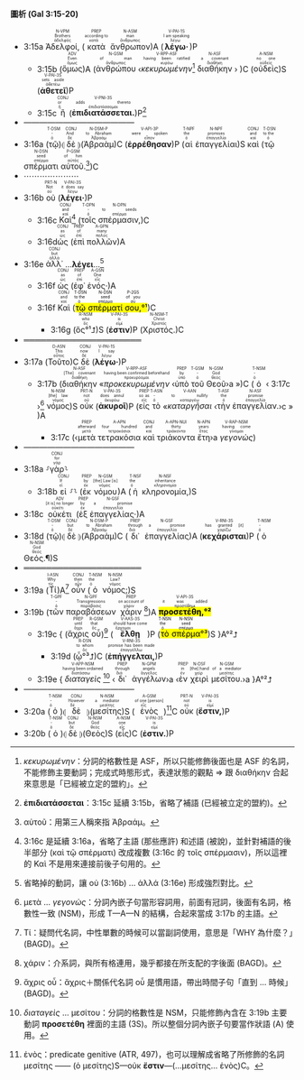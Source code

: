 #### 圖析 (Gal 3:15-20)


- 3:15a <RUBY><ruby><ruby>Ἀδελφοί,<rt>ἀδελφός</rt></ruby><rt>Brothers</rt></ruby><rt>N-VPM</rt></RUBY> (<RUBY><ruby><ruby>κατὰ<rt>κατά</rt></ruby><rt>according to</rt></ruby><rt>PREP</rt></RUBY> <RUBY><ruby><ruby>ἄνθρωπον<rt>ἄνθρωπος</rt></ruby><rt>man</rt></ruby><rt>N-ASM</rt></RUBY>)A (<RUBY><ruby><ruby><strong>λέγω·</strong><rt>λέγω</rt></ruby><rt>I am speaking</rt></ruby><rt>V-PAI-1S</rt></RUBY>)P 
	- 3:15b (<RUBY><ruby><ruby>ὅμως<rt>ὅμως</rt></ruby><rt>Even</rt></ruby><rt>ADV</rt></RUBY>)A (<RUBY><ruby><ruby>ἀνθρώπου<rt>ἄνθρωπος</rt></ruby><rt>of man</rt></ruby><rt>N-GSM</rt></RUBY> ‹<RUBY><ruby><ruby><em>κεκυρωμένην</em><rt>κυρόω</rt></ruby><rt>having been ratified</rt></ruby><rt>V-RPP-ASF</rt></RUBY>[^1] <RUBY><ruby><ruby>διαθήκην<rt>διαθήκη</rt></ruby><rt>a covenant</rt></ruby><rt>N-ASF</rt></RUBY> › )C (<RUBY><ruby><ruby>οὐδεὶς<rt>οὐδείς</rt></ruby><rt>no one</rt></ruby><rt>A-NSM</rt></RUBY>)S (<RUBY><ruby><ruby><strong>ἀθετεῖ</strong><rt>ἀθετέω</rt></ruby><rt>sets aside</rt></ruby><rt>V-PAI-3S</rt></RUBY>)P
	- 3:15c <RUBY><ruby><ruby>ἢ<rt>ἤ</rt></ruby><rt>or</rt></ruby><rt>CONJ</rt></RUBY> (<RUBY><ruby><ruby><strong>ἐπιδιατάσσεται.</strong><rt>ἐπιδιατάσσομαι</rt></ruby><rt>adds thereto</rt></ruby><rt>V-PNI-3S</rt></RUBY>)P[^2]
- ——————————————
- 3:16a (<RUBY><ruby><ruby>τῷ<rt>ὁ</rt></ruby><rt>-</rt></ruby><rt>T-DSM</rt></RUBY>)⦇ <RUBY><ruby><ruby>δὲ<rt>δέ</rt></ruby><rt>And</rt></ruby><rt>CONJ</rt></RUBY> ⦈(<RUBY><ruby><ruby>Ἀβραὰμ<rt>Ἀβραάμ</rt></ruby><rt>to Abraham</rt></ruby><rt>N-DSM-P</rt></RUBY>)C (<RUBY><ruby><ruby><strong>ἐρρέθησαν</strong><rt>εἶπον</rt></ruby><rt>were spoken</rt></ruby><rt>V-API-3P</rt></RUBY>)P (<RUBY><ruby><ruby>αἱ<rt>ὁ</rt></ruby><rt>the</rt></ruby><rt>T-NPF</rt></RUBY> <RUBY><ruby><ruby>ἐπαγγελίαι<rt>ἐπαγγελία</rt></ruby><rt>promises</rt></ruby><rt>N-NPF</rt></RUBY>)S <RUBY><ruby><ruby>καὶ<rt>καί</rt></ruby><rt>and</rt></ruby><rt>CONJ</rt></RUBY> (<RUBY><ruby><ruby>τῷ<rt>ὁ</rt></ruby><rt>to the</rt></ruby><rt>T-DSN</rt></RUBY> <RUBY><ruby><ruby>σπέρματι<rt>σπέρμα</rt></ruby><rt>seed</rt></ruby><rt>N-DSN</rt></RUBY> <RUBY><ruby><ruby>αὐτοῦ.<rt>αὐτός</rt></ruby><rt>of him</rt></ruby><rt>P-GSM</rt></RUBY>[^3])C 
- ⋯⋯⋯⋯⋯⋯⋯
- 3:16b <RUBY><ruby><ruby>οὐ<rt>οὐ</rt></ruby><rt>Not</rt></ruby><rt>PRT-N</rt></RUBY> (<RUBY><ruby><ruby><strong>λέγει·</strong><rt>λέγω</rt></ruby><rt>it does say</rt></ruby><rt>V-PAI-3S</rt></RUBY>)P
	- 3:16c <RUBY><ruby><ruby>Καὶ<rt>καί</rt></ruby><rt>and</rt></ruby><rt>CONJ</rt></RUBY>[^4] (<RUBY><ruby><ruby>τοῖς<rt>ὁ</rt></ruby><rt>-</rt></ruby><rt>T-DPN</rt></RUBY> <RUBY><ruby><ruby>σπέρμασιν,<rt>σπέρμα</rt></ruby><rt>to seeds</rt></ruby><rt>N-DPN</rt></RUBY>)C 
	- 3:16d<RUBY><ruby><ruby>ὡς<rt>ὡς</rt></ruby><rt>as</rt></ruby><rt>CONJ</rt></RUBY> (<RUBY><ruby><ruby>ἐπὶ<rt>ἐπί</rt></ruby><rt>of</rt></ruby><rt>PREP</rt></RUBY> <RUBY><ruby><ruby>πολλῶν<rt>πολύς</rt></ruby><rt>many</rt></ruby><rt>A-GPN</rt></RUBY>)A
- 3:16e <RUBY><ruby><ruby>ἀλλ᾽<rt>ἀλλά</rt></ruby><rt>but</rt></ruby><rt>CONJ</rt></RUBY> ...<strong>λέγει</strong>...[^5]
	- 3:16f <RUBY><ruby><ruby>ὡς<rt>ὡς</rt></ruby><rt>as</rt></ruby><rt>CONJ</rt></RUBY> (<RUBY><ruby><ruby>ἐφ᾽<rt>ἐπί</rt></ruby><rt>of</rt></ruby><rt>PREP</rt></RUBY> <RUBY><ruby><ruby>ἑνός·<rt>εἷς</rt></ruby><rt>One</rt></ruby><rt>A-GSN</rt></RUBY>)A
	- 3:16f <RUBY><ruby><ruby>Καὶ<rt>καί</rt></ruby><rt>and</rt></ruby><rt>CONJ</rt></RUBY> (<mark><RUBY><ruby><ruby>τῷ<rt>ὁ</rt></ruby><rt>to the</rt></ruby><rt>T-DSN</rt></RUBY> <RUBY><ruby><ruby>σπέρματί<rt>σπέρμα</rt></ruby><rt>seed</rt></ruby><rt>N-DSN</rt></RUBY> <RUBY><ruby><ruby>σου,<rt>σύ</rt></ruby><rt>of you</rt></ruby><rt>P-2GS</rt></RUBY>°¹</mark>)C
		- 3:16g (<RUBY><ruby><ruby>ὅς°¹⮥<rt>ὅς</rt></ruby><rt>who</rt></ruby><rt>R-NSM</rt></RUBY>)S (<RUBY><ruby><ruby><strong>ἐστιν</strong><rt>εἰμί</rt></ruby><rt>is</rt></ruby><rt>V-PAI-3S</rt></RUBY>)P (<RUBY><ruby><ruby>Χριστός.<rt>Χριστός</rt></ruby><rt>Christ</rt></ruby><rt>N-NSM-T</rt></RUBY>)C
- ═════════════════════
- 3:17a (<RUBY><ruby><ruby>Τοῦτο<rt>οὗτος</rt></ruby><rt>This</rt></ruby><rt>D-ASN</rt></RUBY>)C <RUBY><ruby><ruby>δὲ<rt>δέ</rt></ruby><rt>now</rt></ruby><rt>CONJ</rt></RUBY> (<RUBY><ruby><ruby><strong>λέγω·</strong><rt>λέγω</rt></ruby><rt>I say</rt></ruby><rt>V-PAI-1S</rt></RUBY>)P 
	- 3:17b (<RUBY><ruby><ruby>διαθήκην<rt>διαθήκη</rt></ruby><rt>[The] covenant</rt></ruby><rt>N-ASF</rt></RUBY> «<RUBY><ruby><ruby><em>προκεκυρωμένην</em><rt>προκυρόομαι</rt></ruby><rt>having been confirmed beforehand</rt></ruby><rt>V-RPP-ASF</rt></RUBY> ‹<RUBY><ruby><ruby>ὑπὸ<rt>ὑπό</rt></ruby><rt>by</rt></ruby><rt>PREP</rt></RUBY> <RUBY><ruby><ruby>τοῦ<rt>ὁ</rt></ruby><rt>-</rt></ruby><rt>T-GSM</rt></RUBY> <RUBY><ruby><ruby>Θεοῦ<rt>θεός</rt></ruby><rt>God</rt></ruby><rt>N-GSM</rt></RUBY>›a »)C (<RUBY><ruby><ruby>ὁ<rt>ὁ</rt></ruby><rt>-</rt></ruby><rt>T-NSM</rt></RUBY> ‹ 3:17c ›[^6] <RUBY><ruby><ruby>νόμος<rt>νόμος</rt></ruby><rt>[the] law</rt></ruby><rt>N-NSM</rt></RUBY>)S <RUBY><ruby><ruby>οὐκ<rt>οὐ</rt></ruby><rt>not</rt></ruby><rt>PRT-N</rt></RUBY> (<RUBY><ruby><ruby><strong>ἀκυροῖ</strong><rt>ἀκυρόω</rt></ruby><rt>does annul</rt></ruby><rt>V-PAI-3S</rt></RUBY>)P (<RUBY><ruby><ruby>εἰς<rt>εἰς</rt></ruby><rt>so as</rt></ruby><rt>PREP</rt></RUBY> <RUBY><ruby><ruby>τὸ<rt>ὁ</rt></ruby><rt>-</rt></ruby><rt>T-ASN</rt></RUBY> «<RUBY><ruby><ruby><em>καταργῆσαι</em><rt>καταργέω</rt></ruby><rt>to nullify</rt></ruby><rt>V-AAN</rt></RUBY> ‹<RUBY><ruby><ruby>τὴν<rt>ὁ</rt></ruby><rt>the</rt></ruby><rt>T-ASF</rt></RUBY> <RUBY><ruby><ruby>ἐπαγγελίαν.<rt>ἐπαγγελία</rt></ruby><rt>promise</rt></ruby><rt>N-ASF</rt></RUBY>›c » )A
		- 3:17c (‹<RUBY><ruby><ruby>μετὰ<rt>μετά</rt></ruby><rt>afterward</rt></ruby><rt>PREP</rt></RUBY> <RUBY><ruby><ruby>τετρακόσια<rt>τετρακόσιοι</rt></ruby><rt>four hundred</rt></ruby><rt>A-APN</rt></RUBY> <RUBY><ruby><ruby>καὶ<rt>καί</rt></ruby><rt>and</rt></ruby><rt>CONJ</rt></RUBY> <RUBY><ruby><ruby>τριάκοντα<rt>τριάκοντα</rt></ruby><rt>thirty</rt></ruby><rt>A-APN-NUI</rt></RUBY> <RUBY><ruby><ruby>ἔτη<rt>ἔτος</rt></ruby><rt>years</rt></ruby><rt>N-APN</rt></RUBY>›a <RUBY><ruby><ruby><em>γεγονὼς</em><rt>γίνομαι</rt></ruby><rt>having come</rt></ruby><rt>V-RAP-NSM</rt></RUBY>)
- ——————————————
- 3:18a ⸉<RUBY><ruby><ruby>γὰρ<rt>γάρ</rt></ruby><rt>for</rt></ruby><rt>CONJ</rt></RUBY>⸊
	- 3:18b <RUBY><ruby><ruby>εἰ<rt>εἰ</rt></ruby><rt>If</rt></ruby><rt>CONJ</rt></RUBY> ⸉⸊ (<RUBY><ruby><ruby>ἐκ<rt>ἐκ</rt></ruby><rt>by</rt></ruby><rt>PREP</rt></RUBY> <RUBY><ruby><ruby>νόμου<rt>νόμος</rt></ruby><rt>[the] Law [is]</rt></ruby><rt>N-GSM</rt></RUBY>)A (<RUBY><ruby><ruby>ἡ<rt>ὁ</rt></ruby><rt>the</rt></ruby><rt>T-NSF</rt></RUBY> <RUBY><ruby><ruby>κληρονομία,<rt>κληρονομία</rt></ruby><rt>inheritance</rt></ruby><rt>N-NSF</rt></RUBY>)S 
- 3:18c <RUBY><ruby><ruby>οὐκέτι<rt>οὐκέτι</rt></ruby><rt>[it is] no longer</rt></ruby><rt>ADV</rt></RUBY> (<RUBY><ruby><ruby>ἐξ<rt>ἐκ</rt></ruby><rt>by</rt></ruby><rt>PREP</rt></RUBY> <RUBY><ruby><ruby>ἐπαγγελίας·<rt>ἐπαγγελία</rt></ruby><rt>a promise</rt></ruby><rt>N-GSF</rt></RUBY>)A 
- 3:18d (<RUBY><ruby><ruby>τῷ<rt>ὁ</rt></ruby><rt>-</rt></ruby><rt>T-DSM</rt></RUBY>)⦇ <RUBY><ruby><ruby>δὲ<rt>δέ</rt></ruby><rt>but</rt></ruby><rt>CONJ</rt></RUBY> ⦈(<RUBY><ruby><ruby>Ἀβραὰμ<rt>Ἀβραάμ</rt></ruby><rt>to Abraham</rt></ruby><rt>N-DSM-P</rt></RUBY>)C (<RUBY><ruby><ruby>δι᾽<rt>διά</rt></ruby><rt>through</rt></ruby><rt>PREP</rt></RUBY> <RUBY><ruby><ruby>ἐπαγγελίας<rt>ἐπαγγελία</rt></ruby><rt>a promise</rt></ruby><rt>N-GSF</rt></RUBY>)A (<RUBY><ruby><ruby><strong>κεχάρισται</strong><rt>χαρίζω</rt></ruby><rt>has granted [it]</rt></ruby><rt>V-RNI-3S</rt></RUBY>)P (<RUBY><ruby><ruby>ὁ<rt>ὁ</rt></ruby><rt>-</rt></ruby><rt>T-NSM</rt></RUBY> <RUBY><ruby><ruby>Θεός.¶<rt>θεός</rt></ruby><rt>God</rt></ruby><rt>N-NSM</rt></RUBY>)S
- ═════════════════════
- 3:19a (<RUBY><ruby><ruby>Τί<rt>τίς</rt></ruby><rt>Why</rt></ruby><rt>I-ASN</rt></RUBY>)A[^7] <RUBY><ruby><ruby>οὖν<rt>οὖν</rt></ruby><rt>then</rt></ruby><rt>CONJ</rt></RUBY> (<RUBY><ruby><ruby>ὁ<rt>ὁ</rt></ruby><rt>the</rt></ruby><rt>T-NSM</rt></RUBY> <RUBY><ruby><ruby>νόμος;<rt>νόμος</rt></ruby><rt>Law?</rt></ruby><rt>N-NSM</rt></RUBY>)S 
- 3:19b (<RUBY><ruby><ruby>τῶν<rt>ὁ</rt></ruby><rt>-</rt></ruby><rt>T-GPF</rt></RUBY> <RUBY><ruby><ruby>παραβάσεων<rt>παράβασις</rt></ruby><rt>Transgressions</rt></ruby><rt>N-GPF</rt></RUBY> <RUBY><ruby><ruby>χάριν<rt>χάριν</rt></ruby><rt>on account of</rt></ruby><rt>PREP</rt></RUBY>[^8])A <RUBY><ruby><ruby><mark><strong>προσετέθη,°²</strong></mark><rt>προστίθημι</rt></ruby><rt>it was added</rt></ruby><rt>V-API-3S</rt></RUBY> 
	- 3:19c { (<RUBY><ruby><ruby>ἄχρις<rt>ἄχρι</rt></ruby><rt>until</rt></ruby><rt>PREP</rt></RUBY> <RUBY><ruby><ruby>οὗ<rt>ὅς</rt></ruby><rt>that</rt></ruby><rt>R-GSM</rt></RUBY>)[^9] (<RUBY><ruby><ruby><strong>ἔλθῃ</strong><rt>ἔρχομαι</rt></ruby><rt>should have come</rt></ruby><rt>V-AAS-3S</rt></RUBY>)P (<mark><RUBY><ruby><ruby>τὸ<rt>ὁ</rt></ruby><rt>the</rt></ruby><rt>T-NSN</rt></RUBY> <RUBY><ruby><ruby>σπέρμα<rt>σπέρμα</rt></ruby><rt>seed</rt></ruby><rt>N-NSN</rt></RUBY>°³</mark>)S }A°²⮥
		- 3:19d (<RUBY><ruby><ruby>ᾧ°³⮥<rt>ὅς</rt></ruby><rt>to whom</rt></ruby><rt>R-DSN</rt></RUBY>)C (<RUBY><ruby><ruby><strong>ἐπήγγελται,</strong><rt>ἐπαγγέλλω</rt></ruby><rt>promise has been made</rt></ruby><rt>V-RNI-3S</rt></RUBY>)P 
	- 3:19e {<RUBY><ruby><ruby><em>διαταγεὶς</em><rt>διατάσσω</rt></ruby><rt>having been ordained</rt></ruby><rt>V-APP-NSM</rt></RUBY>[^10] ‹<RUBY><ruby><ruby>δι᾽<rt>διά</rt></ruby><rt>through</rt></ruby><rt>PREP</rt></RUBY> <RUBY><ruby><ruby>ἀγγέλων<rt>ἄγγελος</rt></ruby><rt>angels</rt></ruby><rt>N-GPM</rt></RUBY>›a ‹<RUBY><ruby><ruby>ἐν<rt>ἐν</rt></ruby><rt>in</rt></ruby><rt>PREP</rt></RUBY> <RUBY><ruby><ruby>χειρὶ<rt>χείρ</rt></ruby><rt>[the] hand</rt></ruby><rt>N-DSF</rt></RUBY> <RUBY><ruby><ruby>μεσίτου.<rt>μεσίτης</rt></ruby><rt>of a mediator</rt></ruby><rt>N-GSM</rt></RUBY>›a }A°²⮥
- ——————————————
- 3:20a (<RUBY><ruby><ruby>ὁ<rt>ὁ</rt></ruby><rt>-</rt></ruby><rt>T-NSM</rt></RUBY>)⦇ <RUBY><ruby><ruby>δὲ<rt>δέ</rt></ruby><rt>However</rt></ruby><rt>CONJ</rt></RUBY> ⦈(<RUBY><ruby><ruby>μεσίτης<rt>μεσίτης</rt></ruby><rt>a mediator</rt></ruby><rt>N-NSM</rt></RUBY>)S (<RUBY><ruby><ruby>ἑνὸς<rt>εἷς</rt></ruby><rt>of one [person]</rt></ruby><rt>A-GSM</rt></RUBY>)[^11]C <RUBY><ruby><ruby>οὐκ<rt>οὐ</rt></ruby><rt>not</rt></ruby><rt>PRT-N</rt></RUBY> (<RUBY><ruby><ruby><strong>ἔστιν,</strong><rt>εἰμί</rt></ruby><rt>is</rt></ruby><rt>V-PAI-3S</rt></RUBY>)P 
- 3:20b (<RUBY><ruby><ruby>ὁ<rt>ὁ</rt></ruby><rt>-</rt></ruby><rt>T-NSM</rt></RUBY>)⦇ <RUBY><ruby><ruby>δὲ<rt>δέ</rt></ruby><rt>but</rt></ruby><rt>CONJ</rt></RUBY> ⦈(<RUBY><ruby><ruby>Θεὸς<rt>θεός</rt></ruby><rt>God</rt></ruby><rt>N-NSM</rt></RUBY>)S (<RUBY><ruby><ruby>εἷς<rt>εἷς</rt></ruby><rt>one</rt></ruby><rt>A-NSM</rt></RUBY>)C (<RUBY><ruby><ruby><strong>ἐστιν.</strong><rt>εἰμί</rt></ruby><rt>is</rt></ruby><rt>V-PAI-3S</rt></RUBY>)P




[^1]: _κεκυρωμένην_：分詞的格數性是 ASF，所以只能修飾後面也是 ASF 的名詞，不能修飾主要動詞；完成式時態形式，表達狀態的觀點 ⇒ 跟 διαθήκην 合起來意思是「已經被立定的盟約」。
[^2]: **ἐπιδιατάσσεται**：3:15c 延續 3:15b，省略了補語 (已經被立定的盟約)。
[^3]: αὐτοῦ：用第三人稱來指 Ἀβραάμ。
[^4]: 3:16c 是延續 3:16a，省略了主語 (那些應許) 和述語 (被說)，並針對補語的後半部分 (καὶ τῷ σπέρματι) 改成複數 (3:16c 的 τοῖς σπέρμασιν)，所以這裡的 Καὶ 不是用來連接前後子句用的。
[^5]: 省略掉的動詞，讓 οὐ (3:16b) ... ἀλλά (3:16e) 形成強烈對比。
[^6]: μετὰ ... _γεγονὼς_：分詞內嵌子句當形容詞用，前面有冠詞，後面有名詞，格數性一致 (NSM)，形成 T—A—N 的結構，合起來當成 3:17b 的主語。
[^7]: Τί：疑問代名詞，中性單數的時候可以當副詞使用，意思是「WHY 為什麼？」(BAGD)。
[^8]: χάριν：介系詞，與所有格連用，幾乎都接在所支配的字後面 (BAGD)。
[^9]: ἄχρις οὗ：ἄχρις＋關係代名詞 οὗ 是慣用語，帶出時間子句「直到 ... 時候」(BAGD)。
[^10]: _διαταγεὶς_ ... μεσίτου：分詞的格數性是 NSM，只能修飾內含在 3:19b 主要動詞 **προσετέθη** 裡面的主語 (3S)。所以整個分詞內嵌子句要當作狀語 (A) 使用。
[^11]: ἑνὸς：predicate genitive (ATR, 497)，也可以理解成省略了所修飾的名詞 μεσίτης —— (ὁ μεσίτης)S—οὐκ **ἔστιν**—(...μεσίτης... ἑνὸς)C。
